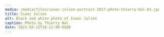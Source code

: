 ```yaml
---
media: /media/files/isaac-julien-portrait-2017-photo-thierry-bal-01.jpg
title: Isaac Julien
alt: Black and white photo of Isaac Julien
caption: Photo by Thierry Bal
date: 2023-05-22T18:12:00-0500
---
```

